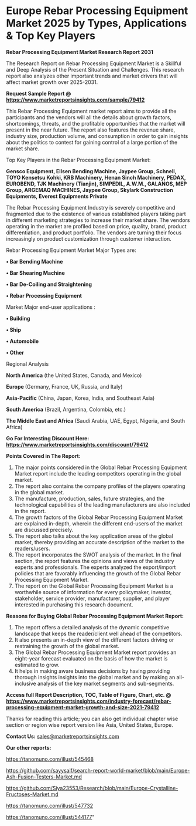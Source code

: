 # Europe Rebar Processing Equipment Market 2025 by Types, Applications & Top Key Players

<strong>Rebar Processing Equipment Market Research Report 2031</strong>

The Research Report on Rebar Processing Equipment Market is a Skillful and Deep Analysis of the Present Situation and Challenges. This research report also analyzes other important trends and market drivers that will affect market growth over 2025-2031.

<strong>Request Sample Report @ <a href=https://www.marketreportsinsights.com/sample/79412>https://www.marketreportsinsights.com/sample/79412</a></strong>

This Rebar Processing Equipment market report aims to provide all the participants and the vendors will all the details about growth factors, shortcomings, threats, and the profitable opportunities that the market will present in the near future. The report also features the revenue share, industry size, production volume, and consumption in order to gain insights about the politics to contest for gaining control of a large portion of the market share.

Top Key Players in the Rebar Processing Equipment Market:

<strong>Gensco Equipment, Ellsen Bending Machine, Jaypee Group, Schnell, TOYO Kensetsu Kohki, KRB Machinery, Henan Sinch Machinery, PEDAX, EUROBEND, TJK Machinery (Tianjin), SIMPEDIL, A.W.M., GALANOS, MEP Group, ARGEMAQ MACHINES, Jaypee Group, Skylark Construction Equipments, Everest Equipments Private</strong>

The Rebar Processing Equipment Industry is severely competitive and fragmented due to the existence of various established players taking part in different marketing strategies to increase their market share. The vendors operating in the market are profiled based on price, quality, brand, product differentiation, and product portfolio. The vendors are turning their focus increasingly on product customization through customer interaction.

Rebar Processing Equipment Market Major Types are:

<strong>• Bar Bending Machine

• Bar Shearing Machine

• Bar De-Coiling and Straightening

• Rebar Processing Equipment</strong>

Market Major end-user applications :

<strong>• Building

• Ship

• Automobile

• Other</strong>

Regional Analysis

</u><strong><b>North America</b></strong> (the United States, Canada, and Mexico)

<strong><b>Europe </b></strong>(Germany, France, UK, Russia, and Italy)

<strong><b>Asia-Pacific</b></strong> (China, Japan, Korea, India, and Southeast Asia)

<strong><b>South America</b></strong> (Brazil, Argentina, Colombia, etc.)

<strong><b>The Middle East and Africa</b></strong> (Saudi Arabia, UAE, Egypt, Nigeria, and South Africa)

<strong>Go For Interesting Discount Here: <a href=https://www.marketreportsinsights.com/discount/79412>https://www.marketreportsinsights.com/discount/79412</a></strong>

<strong>Points Covered in The Report:</strong>
<ol>
  <li>The major points considered in the Global Rebar Processing Equipment Market report include the leading competitors operating in the global market.</li>
  <li>The report also contains the company profiles of the players operating in the global market.</li>
  <li>The manufacture, production, sales, future strategies, and the technological capabilities of the leading manufacturers are also included in the report.</li>
  <li>The growth factors of the Global Rebar Processing Equipment Market are explained in-depth, wherein the different end-users of the market are discussed precisely.</li>
  <li>The report also talks about the key application areas of the global market, thereby providing an accurate description of the market to the readers/users.</li>
  <li>The report incorporates the SWOT analysis of the market. In the final section, the report features the opinions and views of the industry experts and professionals. The experts analyzed the export/import policies that are favorably influencing the growth of the Global Rebar Processing Equipment Market.</li>
  <li>The report on the Global Rebar Processing Equipment Market is a worthwhile source of information for every policymaker, investor, stakeholder, service provider, manufacturer, supplier, and player interested in purchasing this research document.</li>
</ol>
<strong>Reasons for Buying Global Rebar Processing Equipment Market Report:</strong>

<ol>
  <li>The report offers a detailed analysis of the dynamic competitive landscape that keeps the reader/client well ahead of the competitors.</li>
  <li>It also presents an in-depth view of the different factors driving or restraining the growth of the global market.</li>
  <li>The Global Rebar Processing Equipment Market report provides an eight-year forecast evaluated on the basis of how the market is estimated to grow.</li>
  <li>It helps in making aware business decisions by having providing thorough insights insights into the global market and by making an all-inclusive analysis of the key market segments and sub-segments.</li>
</ol>
<strong>Access full Report Description, TOC, Table of Figure, Chart, etc. @ <a href=https://www.marketreportsinsights.com/industry-forecast/rebar-processing-equipment-market-growth-and-size-2021-79412>https://www.marketreportsinsights.com/industry-forecast/rebar-processing-equipment-market-growth-and-size-2021-79412</a></strong>


Thanks for reading this article; you can also get individual chapter wise section or region wise report version like Asia, United States, Europe.

<strong>Contact Us:</strong>
sales@marketreportsinsights.com

<strong>Our other reports:</strong>

<a href=https://tanomuno.com/illust/545468>https://tanomuno.com/illust/545468</a>

<a href=https://github.com/sayysaif/search-report-world-market/blob/main/Europe-Ash-Fusion-Testers-Market.md>https://github.com/sayysaif/search-report-world-market/blob/main/Europe-Ash-Fusion-Testers-Market.md</a>

<a href=https://github.com/Siya23553/Research/blob/main/Europe-Crystalline-Fructoses-Market.md>https://github.com/Siya23553/Research/blob/main/Europe-Crystalline-Fructoses-Market.md</a>

<a href=https://tanomuno.com/illust/547732>https://tanomuno.com/illust/547732</a>

<a href=https://tanomuno.com/illust/544177>https://tanomuno.com/illust/544177</a>"
